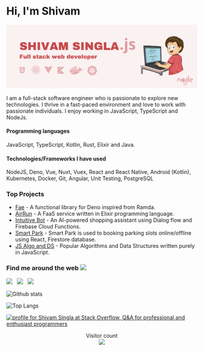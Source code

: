 # Hi, I'm Shivam

![](https://github.com/singla-shivam/singla-shivam/blob/master/banner.png)

I am a full-stack software engineer who is passionate to explore new technologies. I thrive in a fast-paced environment and love to work with passionate individuals. I enjoy working in JavaScript, TypeScript and NodeJs.  

#### Programming languages
JavaScript, TypeScript, Kotlin, Rust, Elixir and Java.

#### Technologies/Frameworks I have used
NodeJS, Deno, Vue, Nuxt, Vuex,
React and React Native, Android (Kotlin), Kubernetes, Docker,
Git, Angular, Unit Testing,
PostgreSQL

### Top Projects
* [Fae](https://deno.land/x/fae) - A functional library for Deno inspired from Ramda.
* [AirRun](https://github.com/singla-shivam/AirRun-server) - A FaaS service written in Elixir programming language.
* [Intuitive Bot](https://github.com/singla-shivam/intuitive-bot) - An AI-powered shopping assistant using Dialog flow and Firebase Cloud Functions.
* [Smart Park](https://github.com/singla-shivam/Smart-Park) - Smart Park is used to booking parking slots online/offline using React, Firestore database.
* [JS Algo and DS](https://github.com/singla-shivam/Javascript-Algorithms-DataStructures) - Popular Algorithms and Data Structures written purely in JavaScript.

### Find me around the web ![](https://img.icons8.com/clouds/24/000000/web-globe.png)
[![](https://img.icons8.com/cute-clipart/24/000000/linkedin.png)](https://www.linkedin.com/in/singla-shivam/)
&nbsp; [![](https://img.icons8.com/dusk/24/000000/gmail-login.png)](mailto:er.singla.shivam@gmail.com)
&nbsp; [![](https://img.icons8.com/color/24/000000/stackoverflow.png)](https://stackoverflow.com/users/11642727/shivam-singla)


![Github stats](https://github-readme-stats.vercel.app/api?username=singla-shivam&show_icons=true&count_private=true)

![Top Langs](https://github-readme-stats.vercel.app/api/top-langs/?username=singla-shivam)


<a href="https://stackoverflow.com/users/11642727/shivam-singla"><img src="https://stackoverflow.com/users/flair/11642727.png?theme=clean" width="208" height="58" alt="profile for Shivam Singla at Stack Overflow, Q&amp;A for professional and enthusiast programmers" title="profile for Shivam Singla at Stack Overflow, Q&amp;A for professional and enthusiast programmers" style="border-radius: 4px;"></a>

<p align="center"> 
  Visitor count<br>
  <img src="https://profile-count.glitch.me/shivam-singla/count" />
</p>
